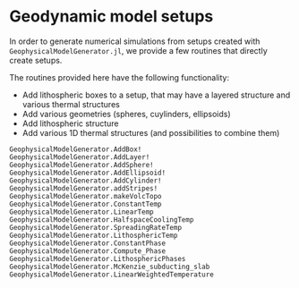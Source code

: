 # Geodynamic model setups

In order to generate numerical simulations from setups created with `GeophysicalModelGenerator.jl`, we provide a few routines that directly create setups. 

The routines provided here have the following functionality:
- Add lithospheric boxes to a setup, that may have a layered structure and various thermal structures
- Add various geometries (spheres, cuylinders, ellipsoids)
- Add lithospheric structure
- Add various 1D thermal structures (and possibilities to combine them)

```@docs
GeophysicalModelGenerator.AddBox!
GeophysicalModelGenerator.AddLayer!
GeophysicalModelGenerator.AddSphere!
GeophysicalModelGenerator.AddEllipsoid!
GeophysicalModelGenerator.AddCylinder!
GeophysicalModelGenerator.addStripes!
GeophysicalModelGenerator.makeVolcTopo
GeophysicalModelGenerator.ConstantTemp
GeophysicalModelGenerator.LinearTemp
GeophysicalModelGenerator.HalfspaceCoolingTemp
GeophysicalModelGenerator.SpreadingRateTemp
GeophysicalModelGenerator.LithosphericTemp
GeophysicalModelGenerator.ConstantPhase
GeophysicalModelGenerator.Compute_Phase
GeophysicalModelGenerator.LithosphericPhases
GeophysicalModelGenerator.McKenzie_subducting_slab
GeophysicalModelGenerator.LinearWeightedTemperature
```
